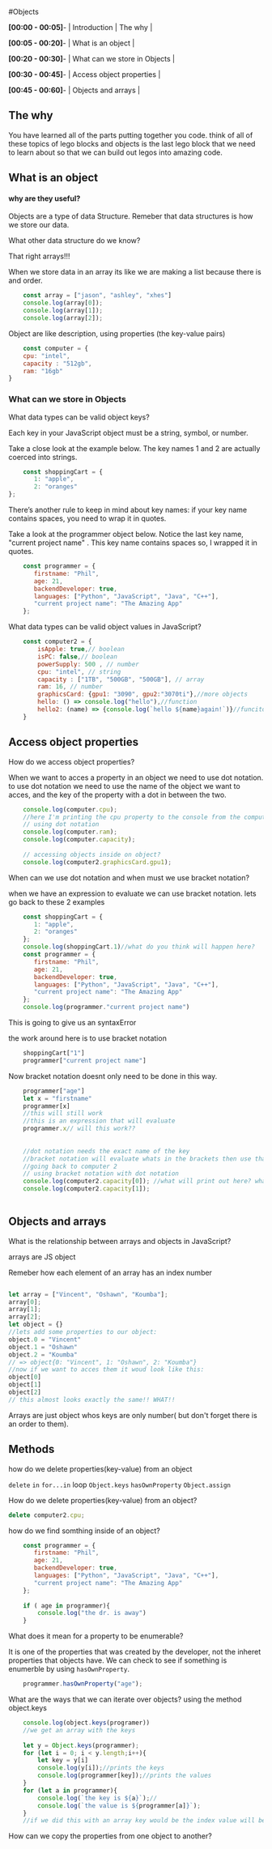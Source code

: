 #Objects

**[00:00 - 00:05]**- | Introduction | The why |

**[00:05 - 00:20]**- | What is an object | 

**[00:20 - 00:30]**- | What can we store in Objects |

**[00:30 - 00:45]**- | Access object properties | 

**[00:45 - 00:60]**- | Objects and arrays |

## The why

You have learned all of the parts putting together you code. think of all of these topics of lego blocks and objects is the last lego block that we need to learn about so that we can build out legos into amazing code. 

## What is an object 
#### why are they useful?

Objects are a type of data Structure. Remeber that data structures is how we store our data.

What other data structure do we know?

That right arrays!!!

When we store data in an array its like we are making a list because there is and order. 
```js 
	const array = ["jason", "ashley", "xhes"]
	console.log(array[0]);
	console.log(array[1]);
	console.log(array[2]);
```

Object are like description, using properties (the key-value pairs)
```js
	const computer = { 
	cpu: "intel", 
	capacity : "512gb", 
	ram: "16gb" 
}
```

### What can we store in Objects 

What data types can be valid object keys? 

Each key in your JavaScript object must be a string, symbol, or number.

Take a close look at the example below. The key names 1 and 2 are actually coerced into strings.

```js
	const shoppingCart = {
	   1: "apple",
	   2: "oranges"
};
```
There’s another rule to keep in mind about key names: if your key name contains spaces, you need to wrap it in quotes.

Take a look at the programmer object below. Notice the last key name, "current project name" . This key name contains spaces so, I wrapped it in quotes.

```js
	const programmer = {
	   firstname: "Phil",
	   age: 21,
	   backendDeveloper: true,
	   languages: ["Python", "JavaScript", "Java", "C++"],
	   "current project name": "The Amazing App"
	};
```
What data types can be valid object values in JavaScript? 
```js
	const computer2 = { 
		isApple: true,// boolean
		isPC: false,// boolean
		powerSupply: 500 , // number
		cpu: "intel", // string
		capacity : ["1TB", "500GB", "500GB"], // array
		ram: 16, // number
		graphicsCard: {gpu1: "3090", gpu2:"3070ti"},//more objects
		hello: () => console.log("hello"),//function
		hello2: (name) => {console.log(`hello ${name}again!`)}//funciton
	}
```
##  Access object properties

How do we access object properties? 

When we want to acces a property in an object we need to use dot notation. to use dot notation we need to use the name of the object we want to acces, and the key of the property with a dot in between the two.

```js
	console.log(computer.cpu);
	//here I'm printing the cpu property to the console from the computer object.
	// using dot notation
	console.log(computer.ram);
	console.log(computer.capacity);
	
	// accessing objects inside on object?
	console.log(computer2.graphicsCard.gpu1);
```
When can we use dot notation and when must we use bracket notation?

when we have an expression to evaluate we can use bracket notation. lets go back to these 2 examples

```js
	const shoppingCart = {
	   1: "apple",
	   2: "oranges"
	};
	console.log(shoppingCart.1)//what do you think will happen here?
	const programmer = {
	   firstname: "Phil",
	   age: 21,
	   backendDeveloper: true,
	   languages: ["Python", "JavaScript", "Java", "C++"],
	   "current project name": "The Amazing App"
	};
	console.log(programmer."current project name")
```
This is going to give us an syntaxError

the work around here is to use bracket notation

```js
	shoppingCart["1"]
	programmer["current project name"]
```
Now bracket notation doesnt only need to be done in this way.

```js
	programmer["age"]
	let x = "firstname"
	programmer[x]
	//this will still work 
	//this is an expression that will evaluate 
	programmer.x// will this work??
	
	
	//dot notation needs the exact name of the key
	//bracket notation will evaluate whats in the brackets then use that as the name of the key.
	//going back to computer 2
	// using bracket notation with dot notation
	console.log(computer2.capacity[0]); //what will print out here? what about the next line.
	console.log(computer2.capacity[1]);
	
```
## Objects and arrays
What is the relationship between arrays and objects in JavaScript?

arrays are JS object

Remeber how each element of an array has an index number

```js

let array = ["Vincent", "Oshawn", "Koumba"];
array[0];
array[1];
array[2];
let object = {}
//lets add some properties to our object:
object.0 = "Vincent"
object.1 = "Oshawn"
object.2 = "Koumba"
// => object{0: "Vincent", 1: "Oshawn", 2: "Koumba"}
//now if we want to acces them it woud look like this:
object[0]
object[1]
object[2]
// this almost looks exactly the same!! WHAT!!
```
Arrays are just object whos keys are only number( but don't forget there is an order to them).


## Methods
how do we delete properties(key-value) from an object

`delete`
`in`
`for...in` loop
`Object.keys`
`hasOwnProperty`
`Object.assign`

How do we delete properties(key-value) from an object?

```js
delete computer2.cpu;
```
how do we find somthing inside of an object?
```js
	const programmer = {
	   firstname: "Phil",
	   age: 21,
	   backendDeveloper: true,
	   languages: ["Python", "JavaScript", "Java", "C++"],
	   "current project name": "The Amazing App"
	};
	
	if ( age in programmer){
		console.log("the dr. is away")
	}
```

What does it mean for a property to be enumerable?

It is one of the properties that was created by the developer, not the inheret properties that objects have. We can check to see if something is enumerble by using `hasOwnProperty`.
```js
	programmer.hasOwnProperty("age");
```
What are the ways that we can iterate over objects?
using the method object.keys
```js
	console.log(object.keys(programer))
	//we get an array with the keys
	
	let y = Object.keys(programmer);
	for (let i = 0; i < y.length;i++){
		let key = y[i]
		console.log(y[i]);//prints the keys
		console.log(programmer[key]);//prints the values
	}
	for (let a in programmer){
		console.log(`the key is ${a}`);//
		console.log(`the value is ${programmer[a]}`);
	}
	//if we did this with an array key would be the index value will be the element.
```
How can we copy the properties from one object to another?